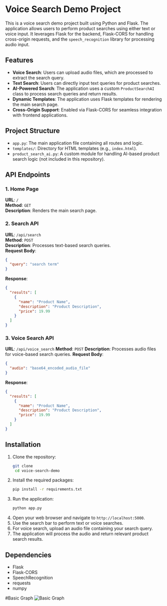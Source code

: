 # Voice Search Demo Project

This is a voice search demo project built using Python and Flask. The application allows users to perform product searches using either text or voice input. It leverages Flask for the backend, Flask-CORS for handling cross-origin requests, and the `speech_recognition` library for processing audio input.

## Features

- **Voice Search**: Users can upload audio files, which are processed to extract the search query.
- **Text Search**: Users can directly input text queries for product searches.
- **AI-Powered Search**: The application uses a custom `ProductSearchAI` class to process search queries and return results.
- **Dynamic Templates**: The application uses Flask templates for rendering the main search page.
- **Cross-Origin Support**: Enabled via Flask-CORS for seamless integration with frontend applications.

## Project Structure

- `app.py`: The main application file containing all routes and logic.
- `templates/`: Directory for HTML templates (e.g., `index.html`).
- `product_search_ai.py`: A custom module for handling AI-based product search logic (not included in this repository).

## API Endpoints

### 1. Home Page
**URL**: `/`  
**Method**: `GET`  
**Description**: Renders the main search page.

### 2. Search API
**URL**: `/api/search`  
**Method**: `POST`  
**Description**: Processes text-based search queries.  
**Request Body**: 
```json
{
  "query": "search term"
}
```
**Response**: 
```json
{
  "results": [
    {
      "name": "Product Name",
      "description": "Product Description",
      "price": 19.99
    }
  ]
}
```
### 3. Voice Search API
**URL**: `/api/voice_search`
**Method**: `POST`
**Description**: Processes audio files for voice-based search queries.
**Request Body**:
```json
{
  "audio": "base64_encoded_audio_file"
}
``` 
**Response**:
```json
{
  "results": [
    {
      "name": "Product Name",
      "description": "Product Description",
      "price": 19.99
    }
  ]
}
```

## Installation
1. Clone the repository:
   ```bash
   git clone
    cd voice-search-demo
    ```
2. Install the required packages:
    ```bash
    pip install -r requirements.txt
    ```
3. Run the application:
    ```bash 
    python app.py
    ```
4. Open your web browser and navigate to `http://localhost:5000`.
5. Use the search bar to perform text or voice searches.
6. For voice search, upload an audio file containing your search query.
7. The application will process the audio and return relevant product search results.
## Dependencies
- Flask
- Flask-CORS
- SpeechRecognition
- requests
- numpy


#Basic Graph
![Basic Graph]("./static/graph.png")

